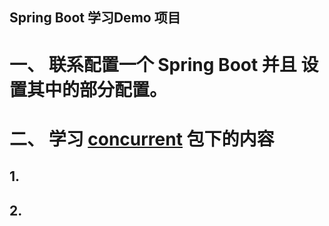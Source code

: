 Spring Boot 学习Demo 项目
----
[TOC]: # ""

# 一、 联系配置一个 Spring Boot 并且 设置其中的部分配置。
# 二、 学习 [concurrent](../java/com/chan/study/concurrent) 包下的内容
## 1.
## 2.




